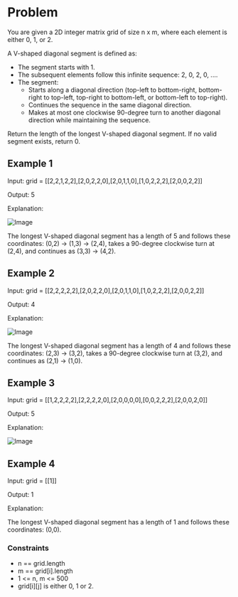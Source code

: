# Problem

You are given a 2D integer matrix grid of size n x m, where each element is either 0, 1, or 2.

A V-shaped diagonal segment is defined as:

- The segment starts with 1.
- The subsequent elements follow this infinite sequence: 2, 0, 2, 0, ....
- The segment:
  - Starts along a diagonal direction (top-left to bottom-right, bottom-right to top-left, top-right to bottom-left, or bottom-left to top-right).
  - Continues the sequence in the same diagonal direction.
  - Makes at most one clockwise 90-degree turn to another diagonal direction while maintaining the sequence.

Return the length of the longest V-shaped diagonal segment. If no valid segment exists, return 0.

## Example 1

Input: grid = [[2,2,1,2,2],[2,0,2,2,0],[2,0,1,1,0],[1,0,2,2,2],[2,0,0,2,2]]

Output: 5

Explanation:

![Image](https://assets.leetcode.com/uploads/2024/12/09/matrix_1-2.jpg)

The longest V-shaped diagonal segment has a length of 5 and follows these coordinates: (0,2) → (1,3) → (2,4), takes a 90-degree clockwise turn at (2,4), and continues as (3,3) → (4,2).

## Example 2

Input: grid = [[2,2,2,2,2],[2,0,2,2,0],[2,0,1,1,0],[1,0,2,2,2],[2,0,0,2,2]]

Output: 4

Explanation:

![Image](https://assets.leetcode.com/uploads/2024/12/09/matrix_2.jpg)

The longest V-shaped diagonal segment has a length of 4 and follows these coordinates: (2,3) → (3,2), takes a 90-degree clockwise turn at (3,2), and continues as (2,1) → (1,0).

## Example 3

Input: grid = [[1,2,2,2,2],[2,2,2,2,0],[2,0,0,0,0],[0,0,2,2,2],[2,0,0,2,0]]

Output: 5

Explanation:

![Image](https://assets.leetcode.com/uploads/2024/12/09/matrix_3.jpg)

## Example 4

Input: grid = [[1]]

Output: 1

Explanation:

The longest V-shaped diagonal segment has a length of 1 and follows these coordinates: (0,0).

### Constraints

- n == grid.length
- m == grid[i].length
- 1 <= n, m <= 500
- grid[i][j] is either 0, 1 or 2.
